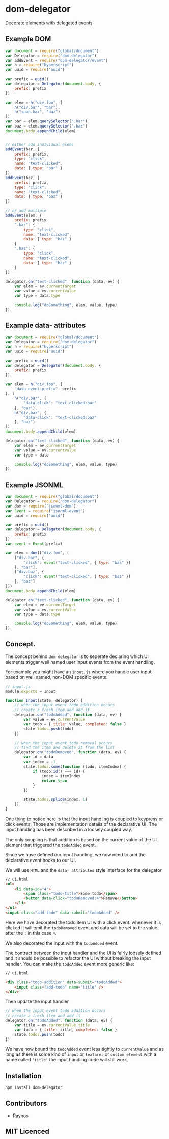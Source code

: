 # dom-delegator

<!--
    [![build status][1]][2]
    [![NPM version][3]][4]
    [![Coverage Status][5]][6]
    [![gemnasium Dependency Status][7]][8]
    [![Davis Dependency status][9]][10]
-->

<!-- [![browser support][11]][12] -->

Decorate elements with delegated events

## Example DOM

```js
var document = require("global/document")
var Delegator = require("dom-delegator")
var addEvent = require("dom-delegator/event")
var h = require("hyperscript")
var uuid = require("uuid")

var prefix = uuid()
var delegator = Delegator(document.body, {
    prefix: prefix
})

var elem = h("div.foo", [
    h("div.bar", "bar"),
    h("span.baz", "baz")
])
var bar = elem.querySelector(".bar")
var baz = elem.querySelector(".baz")
document.body.appendChild(elem)


// either add individual elems
addEvent(bar, {
    prefix: prefix,
    type: "click",
    name: "text-clicked",
    data: { type: "bar" }
})
addEvent(baz, {
    prefix: prefix,
    type: "click",
    name: "text-clicked",
    data: { type: "baz" }
})

// or add multiple
addEvent(elem, {
    prefix: prefix
    ".bar": {
        type: "click",
        name: "text-clicked",
        data: { type: "baz" }      
    } 
    ".baz": {
        type: "click",
        name: "text-clicked",
        data: { type: "baz" }
    }
})

delegator.on("text-clicked", function (data, ev) {
    var elem = ev.currentTarget
    var value = ev.currentValue
    var type = data.type

    console.log("doSomething", elem, value, type)
})
```

## Example data- attributes

```js
var document = require("global/document")
var Delegator = require("dom-delegator")
var h = require("hyperscript")
var uuid = require("uuid")

var prefix = uuid()
var delegator = Delegator(document.body, {
    prefix: prefix
})

var elem = h("div.foo", {
    "data-event-prefix": prefix
}, [
    h("div.bar", { 
        "data-click": "text-clicked:bar"
    }, "bar"),
    h("div.baz", {
        "data-click": "text-clicked:baz"
    }, "baz")
])
document.body.appendChild(elem)

delegator.on("text-clicked", function (data, ev) {
    var elem = ev.currentTarget
    var value = ev.currentValue
    var type = data

    console.log("doSomething", elem, value, type)
})
```

## Example JSONML

```js
var document = require("global/document")
var Delegator = require("dom-delegator")
var dom = require("jsonml-dom")
var Event = require("jsonml-event")
var uuid = require("uuid")

var prefix = uuid()
var delegator = Delegator(document.body, {
    prefix: prefix
})
var event = Event(prefix)

var elem = dom(["div.foo", [
    ["div.bar", { 
        "click": event("text-clicked", { type: "bar" })
    }, "bar"],
    ["div.baz", {
        "click": event("text-clicked", { type: "baz" })
    }, "baz"]
]])
document.body.appendChild(elem)

delegator.on("text-clicked", function (data, ev) {
    var elem = ev.currentTarget
    var value = ev.currentValue
    var type = data.type

    console.log("doSomething", elem, value, type)
})
```

## Concept.

The concept behind `dom-delegator` is to seperate declaring
  which UI elements trigger well named user input events from 
  the event handling.

For example you might have an `input.js` where you handle user
  input, based on well named, non-DOM specific events.

```js
// input.js
module.exports = Input

function Input(state, delegator) {
    // when the input event todo addition occurs
    // create a fresh item and add it
    delegator.on("todoAdded", function (data, ev) {
        var value = ev.currentValue
        var todo = { title: value, completed: false }
        state.todos.push(todo)
    })

    // when the input event todo removal occurs
    // find the item and delete it from the list
    delegator.on("todoRemoved", function (data, ev) {
        var id = data
        var index = -1
        state.todos.some(function (todo, itemIndex) {
            if (todo.id() === id) {
                index = itemIndex
                return true
            }
        })

        state.todos.splice(index, 1)
    })
}
```

One thing to notice here is that the input handling is coupled
  to keypress or click events. Those are implementation details
  of the declarative UI. The input handling has been described 
  in a loosely coupled way.

The only coupling is that addition is based on the current value
  of the UI element that triggered the `todoAdded` event.

Since we have defined our input handling, we now need to add
  the declarative event hooks to our UI.

We will use `HTML` and the `data- attributes` style interface
  for the delegator

```html
// ui.html
<ul>
    <li data-id="4">
        <span class="todo-title">Some todo</span>
        <button data-click="todoRemoved:4">Remove</button>
    </li>
</ul>
<input class="add-todo" data-submit="todoAdded" />
```

Here we have decorated the todo item UI with a click event.
  whenever it is clicked it will emit the `todoRemoved` event
  and data will be set to the value after the `:` in this case
  `4`.

We also decorated the input with the `todoAdded` event.

The contract between the input handler and the UI is fairly
  loosely defined and it should be possible to refactor the UI
  without breaking the input handler. You can make the
  `todoAdded` event more generic like:

```html
// ui.html

<div class="todo-addition" data-submit="todoAdded">
    <input class="add-todo" name="title" />
</div>
```

Then update the input handler

```js
// when the input event todo addition occurs
// create a fresh item and add it
delegator.on("todoAdded", function (data, ev) {
    var title = ev.currentValue.title
    var todo = { title: title, completed: false }
    state.todos.push(todo)
})
```

We have now bound the `todoAdded` event less tightly to 
  `currentValue` and as long as there is some kind of `input`
  or `textarea` or `custom element` with a name called `'title'`
  the input handling code will still work.

## Installation

`npm install dom-delegator`

## Contributors

 - Raynos

## MIT Licenced

  [1]: https://secure.travis-ci.org/Raynos/dom-delegator.png
  [2]: https://travis-ci.org/Raynos/dom-delegator
  [3]: https://badge.fury.io/js/dom-delegator.png
  [4]: https://badge.fury.io/js/dom-delegator
  [5]: https://coveralls.io/repos/Raynos/dom-delegator/badge.png
  [6]: https://coveralls.io/r/Raynos/dom-delegator
  [7]: https://gemnasium.com/Raynos/dom-delegator.png
  [8]: https://gemnasium.com/Raynos/dom-delegator
  [9]: https://david-dm.org/Raynos/dom-delegator.png
  [10]: https://david-dm.org/Raynos/dom-delegator
  [11]: https://ci.testling.com/Raynos/dom-delegator.png
  [12]: https://ci.testling.com/Raynos/dom-delegator

